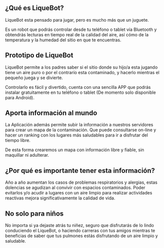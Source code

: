 ## ¿Qué es LiqueBot?

LiqueBot esta pensado para jugar, pero es mucho más que un juguete.

Es un robot que podrás controlar desde tu teléfono o tablet vía Bluetooth y obtendrás lecturas en tiempo real de la calidad del aire, así cómo de la temperatura y la humedad del sitio en que te encuentras. 

## Prototipo de LiqueBot

LiqueBot permite a los padres saber si el sitio donde su hijo/a esta jugando tiene un aire puro o por el contrarío esta contaminado, y hacerlo mientras el pequeño juega y se divierte. 

Controlarlo es fácil y divertido, cuenta con una sencilla APP que podrás instalar gratuitamente en tu teléfono o tablet (De momento solo disponible para Android). 

## Aporta información al mundo

La Aplicación además permite subir la información a nuestros servidores para crear un mapa de la contaminación. Que puede consultarse on-line y hacer un ranking con los lugares más saludables para ir a disfrutar del tiempo libre.

De esta forma crearemos un mapa con información libre y fiable, sin maquillar ni adulterar.

## ¿Por qué es importante tener esta información?


Año a año aumentan los casos de problemas respiratorios y alergias, estas
dolencias se agudizan al convivir con espacios contaminados. Poder evitarlos y/o acudir a lugares con un aire limpio para realizar actividades reactivas mejora significativamente la calidad de vida.

## No solo para niños

No importa si ya dejaste atrás tu niñez, seguro que disfrutarás de lo lindo conduciendo el LiqueBot, o haciendo carreras con tus amigos mientras te beneficias de saber que tus pulmones estás disfrutando de un aire limpio y saludable.
